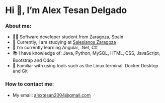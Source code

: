 <h1>Hi 👋, I’m Alex Tesan Delgado</h1>
<h3>About me:</h3>

- 👨‍💻 Software developer student from Zaragoza, Spain
- 🔭 Currently, I am studying at [Salesianos Zaragoza](https://zaragoza.salesianos.edu/)
- 🌱 I’m currently learning Angular, .Net, C#
- 📚 I have knowledge of: Java, Python, MySQL, HTML, CSS, JavaScript, Bootstrap and Odoo
- 🐧 Familiar with using tools such as the Linux terminal, Docker Desktop and Git

<h3>How to contact me:</h3>

- My email: alextesan2004@gmail.com

<!---
AlexTesan2/AlexTesan2 is a ✨ special ✨ repository because its `README.md` (this file) appears on your GitHub profile.
You can click the Preview link to take a look at your changes.
--->
